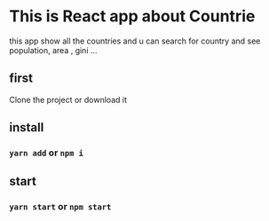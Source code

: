 # This is React app about Countrie 
this app show all the countries and u can search for country  and see population, area , gini ...



## first 
Clone the project or download it 

## install
### `yarn add` or `npm i `
## start
### `yarn start` or `npm start `



